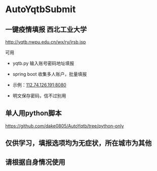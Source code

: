 # AutoYqtbSubmit
## 一键疫情填报 西北工业大学
http://yqtb.nwpu.edu.cn/wx/ry/jrsb.jsp

可用

- yqtb.py 输入账号密码地址填报

- spring boot 收集多人账户，批量填报
- 示例：[112.74.126.191:8080]()
- 明文保存密码，信不过别用

## 单人用python脚本
https://github.com/dake0805/AutoYqtb/tree/python-only

## 仅供学习，填报选项均为无症状，所在城市为其他

## 请根据自身情况使用

